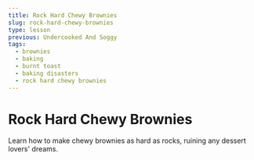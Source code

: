 ```yaml
---
title: Rock Hard Chewy Brownies
slug: rock-hard-chewy-brownies
type: lesson
previous: Undercooked And Soggy
tags:
  - brownies
  - baking
  - burnt toast
  - baking disasters
  - rock hard chewy brownies
---
```


# Rock Hard Chewy Brownies

Learn how to make chewy brownies as hard as rocks, ruining any dessert lovers' dreams.
